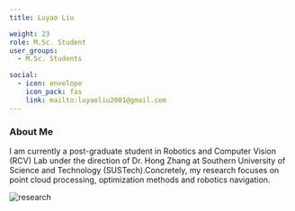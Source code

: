 ```yaml
---
title: Luyao Liu

weight: 23
role: M.Sc. Student
user_groups:
  - M.Sc. Students

social:
  - icon: envelope 
    icon_pack: fas
    link: mailto:luyaoliu2001@gmail.com
---
```

### About Me

I am currently a post-graduate student in Robotics and Computer Vision  (RCV) Lab under the direction of Dr. Hong Zhang at Southern University  of Science and Technology (SUSTech).Concretely, my research focuses on  point cloud processing, optimization methods and robotics navigation.

![research](authors_research/luyao_liu.png "Research Introduction")
